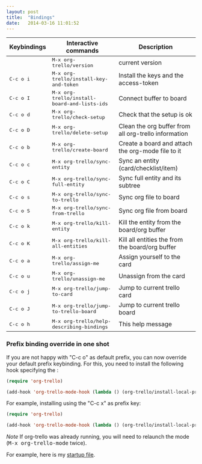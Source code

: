 ```yaml
---
layout: post
title:  "Bindings"
date:   2014-03-16 11:01:52
---
```


Keybindings        | Interactive commands                                  | Description
-------------------|-------------------------------------------------------|----------------------------------------------------------------------------------------------
                   | <kbd>M-x org-trello/version</kbd>                     | current version
<kbd>C-c o i</kbd> | <kbd>M-x org-trello/install-key-and-token</kbd>       | Install the keys and the access-token
<kbd>C-c o I</kbd> | <kbd>M-x org-trello/install-board-and-lists-ids</kbd> | Connect buffer to board
<kbd>C-c o d</kbd> | <kbd>M-x org-trello/check-setup</kbd>                 | Check that the setup is ok
<kbd>C-c o D</kbd> | <kbd>M-x org-trello/delete-setup</kbd>                | Clean the org buffer from all org-trello information
<kbd>C-c o b</kbd> | <kbd>M-x org-trello/create-board</kbd>                | Create a board and attach the org-mode file to it
<kbd>C-c o c</kbd> | <kbd>M-x org-trello/sync-entity</kbd>                 | Sync an entity (card/checklist/item)
<kbd>C-c o C</kbd> | <kbd>M-x org-trello/sync-full-entity</kbd>            | Sync full entity and its subtree
<kbd>C-c o s</kbd> | <kbd>M-x org-trello/sync-to-trello</kbd>              | Sync org file to board
<kbd>C-c o S</kbd> | <kbd>M-x org-trello/sync-from-trello</kbd>            | Sync org file from board
<kbd>C-c o k</kbd> | <kbd>M-x org-trello/kill-entity</kbd>                 | Kill the entity from the board/org buffer
<kbd>C-c o K</kbd> | <kbd>M-x org-trello/kill-all-entities</kbd>           | Kill all entities the from the board/org buffer
<kbd>C-c o a</kbd> | <kbd>M-x org-trello/assign-me</kbd>                   | Assign yourself to the card
<kbd>C-c o u</kbd> | <kbd>M-x org-trello/unassign-me</kbd>                 | Unassign from the card
<kbd>C-c o j</kbd> | <kbd>M-x org-trello/jump-to-card</kbd>                | Jump to current trello card
<kbd>C-c o J</kbd> | <kbd>M-x org-trello/jump-to-trello-board</kbd>        | Jump to current trello board
<kbd>C-c o h</kbd> | <kbd>M-x org-trello/help-describing-bindings</kbd>    | This help message

### Prefix binding override in one shot

If you are not happy with "C-c o" as default prefix, you can now override your default prefix keybinding.
For this, you need to install the following hook specifying the <prefix-key>:

``` lisp
(require 'org-trello)

(add-hook 'org-trello-mode-hook (lambda () (org-trello/install-local-prefix-mode-keybinding! <prefix-key>)))
```

For example, installing using the "C-c x" as prefix key:

``` lisp
(require 'org-trello)

(add-hook 'org-trello-mode-hook (lambda () (org-trello/install-local-prefix-mode-keybinding! "C-c x")))
```

*Note* If org-trello was already running, you will need to relaunch the mode (<kbd>M-x org-trello-mode</kbd> twice).

For example, here is my [startup file](https://github.com/ardumont/orgmode-pack/blob/master/init.el#L3).

